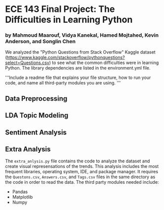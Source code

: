 # ECE 143 Final Project: The Difficulties in Learning Python 
### by Mahmoud Maarouf, Vidya Kanekal, Hamed Mojtahed, Kevin Anderson, and Songlin Chen
We analyzed the "Python Questions from Stack Overflow" Kaggle dataset (https://www.kaggle.com/stackoverflow/pythonquestions?select=Questions.csv) to see what the common difficulties were in learning Python. 
The library dependencies are listed in the environment.yml file.

'''Include a readme file that explains your file structure, how to run your code, and name all third-party modules you are using. 
'''

## Data Preprocessing


## LDA Topic Modeling


## Sentiment Analysis


## Extra Analysis
The `extra_anlysis.py` file contains the code to analyze the dataset and create visual represensations of the trends. This analysis includes the most frequent libraries, operating system, IDE, and package manager. It requires the `Questons.csv`, `Answers.csv`, and `Tags.csv` files in the same directory as the code in order to read the data. The third party modules needed include:
- Pandas
- Matplotlib
- Numpy



